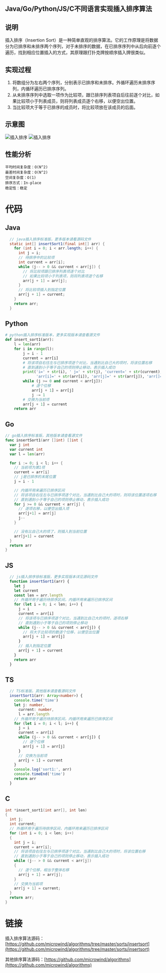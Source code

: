 ## Java/Go/Python/JS/C不同语言实现插入排序算法

## 说明
插入排序（Insertion Sort）是一种简单直观的排序算法。它的工作原理是将数据分为已排序和未排序两个序列，对于未排序的数据，在已排序序列中从后向前逐个遍历，找到相应位置插入的方式，其原理跟打扑克牌按顺序插入牌很类似。

## 实现过程
1. 将数组分为左右两个序列，分别表示已排序和未排序。外循环遍历未排序序列，内循环遍历已排序序列。
2. 从未排序序列中选取一项作为比较项，跟已排序列表项自后往前逐个对比，如果比较项小于列表成员，则将列表成员逐个右移，以便空出位置。
3. 当比较项大于等于已排序的成员时，将比较项放在该成员的后面。

## 示意图
![插入排序](../../images/sort/insert1.png)
![插入排序](../../images/sort/insert2.gif)

## 性能分析

    平均时间复杂度：O(N^2)
    最差时间复杂度：O(N^2)
    空间复杂度：O(1)
    排序方式：In-place
    稳定性：稳定

# 代码

## Java
```java
  // java插入排序标准版，更多版本请看源码文件
  static int[] insertSort1(final int[] arr) {
    for (int i = 0; i < arr.length; i++) {
      int j = i;
      // 待排序中的比较项
      int current = arr[i];
      while (j-- > 0 && current < arr[j]) {
        // 将比较项跟已排序列表项逐个对比
        // 如果比较项小于列表项，则将列表项逐个右移
        arr[j + 1] = arr[j];
      }
      // 将比较项插入到指定位置
      arr[j + 1] = current;
    }
    return arr;
  }
```

## Python
```py
# python插入排序标准版本，更多实现版本请查看源文件
def insert_sort1(arr):
    l = len(arr)
    for i in range(l):
        j = i - 1
        current = arr[i]
        # 将该项自右往左与已排序项逐个对比，当遇到比自己大的项时，将该位置右移
        # 直到遇到小于等于自己的项则停止移动，表示插入成功
        print('i=' + str(i), ' j=' + str(j), 'current=' + str(current),
              'arr[i]=' + str(arr[i]), 'arr[j]=' + str(arr[j]), 'arr[]=', arr)
        while (j >= 0 and current < arr[j]):
            # 逐个位移
            arr[j + 1] = arr[j]
            j -= 1
        # 交换为当前项
        arr[j + 1] = current
    return arr
```

## Go
```go
// go插入排序标准版，其他版本请查看源文件
func insertSort1(arr []int) []int {
  var j int
  var current int
  var l = len(arr)

  for i := 0; i < l; i++ {
    // 当前项为第1项
    current = arr[i]
    // j是已排序的末尾位置
    j = i - 1

    // 内循环用来遍历已排序区间
    // 将该项自右往左与已排序项逐个对比，当遇到比自己大的项时，则将该位置逐项右移
    // 直到遇到小于等于自己的项则停止移动，表示插入成功
    for j >= 0 && current < arr[j] {
      // 逐项右移，以便空出插入项
      arr[j+1] = arr[j]
      j--
    }

    // 没有比自己大的项了，则插入到当前位置
    arr[j+1] = current
  }
  return arr
}
```

## JS
```js
  // js插入排序徐标准版，更多实现版本详见源码文件
  function insertSort1(arr) {
    let j
    let current
    const len = arr.length
    // 外循环用于遍历待排序区间，内循环用来遍历已排序区间
    for (let i = 0; i < len; i++) {
      j = i
      current = arr[i]
      // 将该项与已排序项逐个对比，当遇到比自己大的项时，逐项右移
      // 直到遇到小于等于自己的项则停止移动
      while (j-- > 0 && current < arr[j]) {
        // 将大于比较项的数逐个位移，以便空出位置
        arr[j + 1] = arr[j]
      }
      // 插入到指定位置
      arr[j + 1] = current
    }
    return arr
  }
```

## TS
```ts
  // TS标准版，其他版本请查看源码文件
  insertSort1(arr: Array<number>) {
    console.time('time')
    let j: number,
      current: number,
      l = arr.length
    // 外循环用于遍历待排序区间，内循环用来遍历已排序区间
    for (let i = 0; i < l; i++) {
      j = i
      current = arr[i]
      while (j-- > 0 && current < arr[j]) {
        // 逐个位移
        arr[j + 1] = arr[j]
      }
      // 交换为当前项
      arr[j + 1] = current
    }
    console.log('sort1:', arr)
    console.timeEnd('time')
    return arr
  }
```

## C
```c
int *insert_sort1(int arr[], int len)
{
  int j;
  int current;
  // 外循环用于遍历待排序区间，内循环用来遍历已排序区间
  for (int i = 0; i < len; i++)
  {
    int j = i;
    current = arr[i];
    // 将该项自右往左与已排序项逐个对比，当遇到比自己大的项时，将该位置右移
    // 直到遇到小于等于自己的项则停止移动，表示插入成功
    while (j-- > 0 && current < arr[j])
    {
      // 逐个位移，相当于整体右移
      arr[j + 1] = arr[j];
    }
    // 交换为当前项
    arr[j + 1] = current;
  }
  return arr;
}
```

# 链接
插入排序算法源码：[https://github.com/microwind/algorithms/tree/master/sorts/insertsort](https://github.com/microwind/algorithms/tree/master/sorts/insertsort)

其他排序算法源码：[https://github.com/microwind/algorithms](https://github.com/microwind/algorithms)